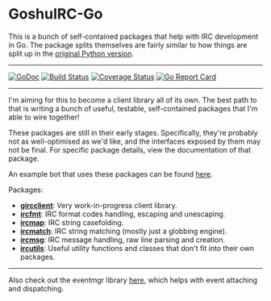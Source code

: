 # GoshuIRC-Go

This is a bunch of self-contained packages that help with IRC development in Go. The package splits themselves are fairly similar to how things are split up in the [original Python version](https://github.com/goshuirc/irc).

---

[![GoDoc](https://godoc.org/github.com/goshuirc/irc-go?status.svg)](https://godoc.org/github.com/goshuirc/irc-go)
[![Build Status](https://travis-ci.org/goshuirc/irc-go.svg?branch=master)](https://travis-ci.org/goshuirc/irc-go)
[![Coverage Status](https://coveralls.io/repos/goshuirc/irc-go/badge.svg?branch=master&service=github)](https://coveralls.io/github/goshuirc/irc-go?branch=master)
[![Go Report Card](https://goreportcard.com/badge/github.com/goshuirc/irc-go)](https://goreportcard.com/report/github.com/goshuirc/irc-go)

---

I'm aiming for this to become a client library all of its own. The best path to that is writing a bunch of useful, testable, self-contained packages that I'm able to wire together!

These packages are still in their early stages. Specifically, they're probably not as well-optimised as we'd like, and the interfaces exposed by them may not be final. For specific package details, view the documentation of that package.

An example bot that uses these packages can be found [here](https://gist.github.com/DanielOaks/cbbc957e8dba39f59d9e).

Packages:

* [**gircclient**](https://godoc.org/github.com/goshuirc/irc-go/client): Very work-in-progress client library.
* [**ircfmt**](https://godoc.org/github.com/goshuirc/irc-go/ircfmt): IRC format codes handling, escaping and unescaping.
* [**ircmap**](https://godoc.org/github.com/goshuirc/irc-go/ircmap): IRC string casefolding.
* [**ircmatch**](https://godoc.org/github.com/goshuirc/irc-go/ircmatch): IRC string matching (mostly just a globbing engine).
* [**ircmsg**](https://godoc.org/github.com/goshuirc/irc-go/ircmsg): IRC message handling, raw line parsing and creation.
* [**ircutils**](https://godoc.org/github.com/goshuirc/irc-go/ircutils): Useful utility functions and classes that don't fit into their own packages.

---

Also check out the eventmgr library [here](https://godoc.org/github.com/goshuirc/eventmgr), which helps with event attaching and dispatching.

